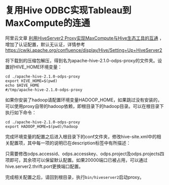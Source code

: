 # 复用Hive ODBC实现Tableau到MaxCompute的连通
阿里云文章 [利用HiveServer2 Proxy实现MaxCompute与Hive生态工具的互通](https://yq.aliyun.com/articles/61262) ，增加了认证配置，默认无认证，详情参考 <https://cwiki.apache.org/confluence/display/Hive/Setting+Up+HiveServer2>

将下载到的压缩包解压，得到名为apache-hive-2.1.0-odps-proxy的文件夹。设置好HIVE_HOME环境变量：

```shell
cd ./apache-hive-2.1.0-odps-proxy
export HIVE_HOME=$(pwd)
echo $HIVE_HOME
#/tmp/apache-hive-2.1.0-odps-proxy
```

如果你安装了hadoop请配置环境变量HADOOP_HOME，如果跳过没有安装的，可以使用proxy自带的hadoop依赖，即根目录下的hadoop目录。可以在根目录下执行如下命令：

```shell
cd ./apache-hive-2.1.0-odps-proxy
export HADOOP_HOME=$(pwd)/hadoop
```
完成环境变量的配置之后进入根目录下的conf文件夹，修改hive-site.xml中的相关配置项，其中每一项的说明已在description标签中有所描述：

只需要修改odps.accessid、odps.accesskey、odps.project及odps.projects四项即可，其余项可以保留默认配置。如果20000端口已被占用，可以通过hive.server2.thrift.port更换端口配置。

完成相关配置之后，请回到根目录，执行`bin/hiveserver2`启动proxy。
